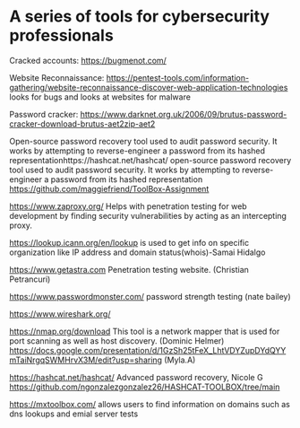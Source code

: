 # A series of tools for cybersecurity professionals


  Cracked accounts: https://bugmenot.com/ 


  Website Reconnaissance: https://pentest-tools.com/information-gathering/website-reconnaissance-discover-web-application-technologies looks for bugs and looks at websites for malware 


  Password cracker: https://www.darknet.org.uk/2006/09/brutus-password-cracker-download-brutus-aet2zip-aet2


  Open-source password recovery tool used to audit password security. It works by attempting to reverse-engineer a password from its hashed representationhttps://hashcat.net/hashcat/  open-source password recovery tool used to audit password security. It works by attempting to reverse-engineer a password from its hashed representation
https://github.com/maggiefriend/ToolBox-Assignment


https://www.zaproxy.org/ Helps with penetration testing for web development by finding security vulnerabilities by acting as an intercepting proxy.


https://lookup.icann.org/en/lookup is used to get info on specific organization like IP address and domain status(whois)-Samai Hidalgo


https://www.getastra.com Penetration testing website. (Christian Petrancuri)

https://www.passwordmonster.com/ password strength testing (nate bailey)

https://www.wireshark.org/  

https://nmap.org/download This tool is a network mapper that is used for port scanning as well as host discovery. (Dominic Helmer)
https://docs.google.com/presentation/d/1GzSh25tFeX_LhtVDYZupDYdQYYmTaiNrgqSWMHrvX3M/edit?usp=sharing (Myla.A)

https://hashcat.net/hashcat/ Advanced password recovery, Nicole G https://github.com/ngonzalezgonzalez26/HASHCAT-TOOLBOX/tree/main

https://mxtoolbox.com/ allows users to find information on domains such as dns lookups and emial server tests
